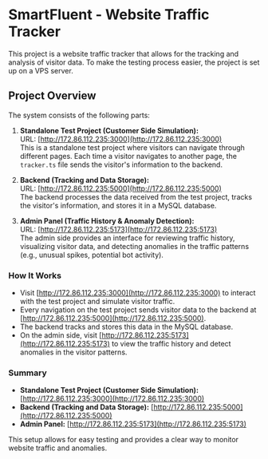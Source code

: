 # SmartFluent - Website Traffic Tracker

This project is a website traffic tracker that allows for the tracking and analysis of visitor data. To make the testing process easier, the project is set up on a VPS server.

## Project Overview

The system consists of the following parts:

1. **Standalone Test Project (Customer Side Simulation):**  
   URL: [http://172.86.112.235:3000](http://172.86.112.235:3000)  
   This is a standalone test project where visitors can navigate through different pages. Each time a visitor navigates to another page, the `tracker.ts` file sends the visitor's information to the backend.

2. **Backend (Tracking and Data Storage):**  
   URL: [http://172.86.112.235:5000](http://172.86.112.235:5000)  
   The backend processes the data received from the test project, tracks the visitor's information, and stores it in a MySQL database.

3. **Admin Panel (Traffic History & Anomaly Detection):**  
   URL: [http://172.86.112.235:5173](http://172.86.112.235:5173)  
   The admin side provides an interface for reviewing traffic history, visualizing visitor data, and detecting anomalies in the traffic patterns (e.g., unusual spikes, potential bot activity).

### How It Works

- Visit [http://172.86.112.235:3000](http://172.86.112.235:3000) to interact with the test project and simulate visitor traffic.
- Every navigation on the test project sends visitor data to the backend at [http://172.86.112.235:5000](http://172.86.112.235:5000).
- The backend tracks and stores this data in the MySQL database.
- On the admin side, visit [http://172.86.112.235:5173](http://172.86.112.235:5173) to view the traffic history and detect anomalies in the visitor patterns.

### Summary

- **Standalone Test Project (Customer Side Simulation):** [http://172.86.112.235:3000](http://172.86.112.235:3000)
- **Backend (Tracking and Data Storage):** [http://172.86.112.235:5000](http://172.86.112.235:5000)
- **Admin Panel:** [http://172.86.112.235:5173](http://172.86.112.235:5173)

This setup allows for easy testing and provides a clear way to monitor website traffic and anomalies.

